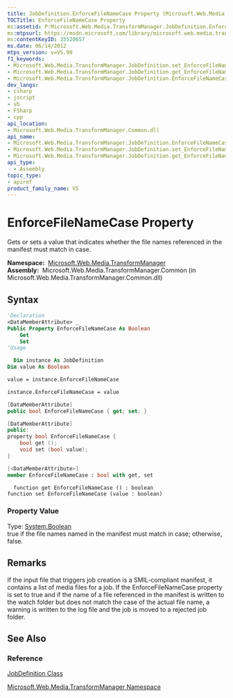 ```yaml
---
title: JobDefinition.EnforceFileNameCase Property (Microsoft.Web.Media.TransformManager)
TOCTitle: EnforceFileNameCase Property
ms:assetid: P:Microsoft.Web.Media.TransformManager.JobDefinition.EnforceFileNameCase
ms:mtpsurl: https://msdn.microsoft.com/library/microsoft.web.media.transformmanager.jobdefinition.enforcefilenamecase(v=VS.90)
ms:contentKeyID: 35520657
ms.date: 06/14/2012
mtps_version: v=VS.90
f1_keywords:
- Microsoft.Web.Media.TransformManager.JobDefinition.set_EnforceFileNameCase
- Microsoft.Web.Media.TransformManager.JobDefinition.get_EnforceFileNameCase
- Microsoft.Web.Media.TransformManager.JobDefinition.EnforceFileNameCase
dev_langs:
- csharp
- jscript
- vb
- FSharp
- cpp
api_location:
- Microsoft.Web.Media.TransformManager.Common.dll
api_name:
- Microsoft.Web.Media.TransformManager.JobDefinition.EnforceFileNameCase
- Microsoft.Web.Media.TransformManager.JobDefinition.set_EnforceFileNameCase
- Microsoft.Web.Media.TransformManager.JobDefinition.get_EnforceFileNameCase
api_type:
  - Assembly
topic_type:
- apiref
product_family_name: VS
---
```


# EnforceFileNameCase Property

Gets or sets a value that indicates whether the file names referenced in the manifest must match in case.

**Namespace:**  [Microsoft.Web.Media.TransformManager](microsoft-web-media-transformmanager-namespace.md)  
**Assembly:**  Microsoft.Web.Media.TransformManager.Common (in Microsoft.Web.Media.TransformManager.Common.dll)

## Syntax

```vb
'Declaration
<DataMemberAttribute> _
Public Property EnforceFileNameCase As Boolean
    Get
    Set
'Usage

  Dim instance As JobDefinition
Dim value As Boolean

value = instance.EnforceFileNameCase

instance.EnforceFileNameCase = value
```

```csharp
[DataMemberAttribute]
public bool EnforceFileNameCase { get; set; }
```

```cpp
[DataMemberAttribute]
public:
property bool EnforceFileNameCase {
    bool get ();
    void set (bool value);
}
```

``` fsharp
[<DataMemberAttribute>]
member EnforceFileNameCase : bool with get, set
```

```jscript
  function get EnforceFileNameCase () : boolean
function set EnforceFileNameCase (value : boolean)
```

### Property Value

Type: [System.Boolean](https://msdn.microsoft.com/library/a28wyd50)  
true if the file names named in the manifest must match in case; otherwise, false.  

## Remarks

If the input file that triggers job creation is a SMIL-compliant manifest, it contains a list of media files for a job. If the EnforceFileNameCase property is set to true and if the name of a file referenced in the manifest is written to the watch folder but does not match the case of the actual file name, a warning is written to the log file and the job is moved to a rejected job folder.

## See Also

### Reference

[JobDefinition Class](jobdefinition-class-microsoft-web-media-transformmanager.md)

[Microsoft.Web.Media.TransformManager Namespace](microsoft-web-media-transformmanager-namespace.md)
